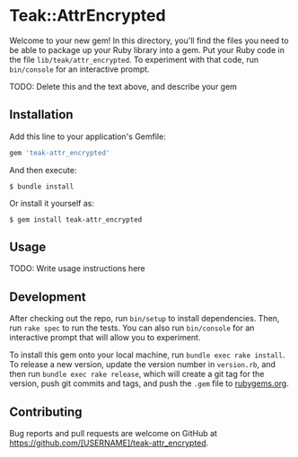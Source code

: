 # Teak::AttrEncrypted

Welcome to your new gem! In this directory, you'll find the files you need to be able to package up your Ruby library into a gem. Put your Ruby code in the file `lib/teak/attr_encrypted`. To experiment with that code, run `bin/console` for an interactive prompt.

TODO: Delete this and the text above, and describe your gem

## Installation

Add this line to your application's Gemfile:

```ruby
gem 'teak-attr_encrypted'
```

And then execute:

    $ bundle install

Or install it yourself as:

    $ gem install teak-attr_encrypted

## Usage

TODO: Write usage instructions here

## Development

After checking out the repo, run `bin/setup` to install dependencies. Then, run `rake spec` to run the tests. You can also run `bin/console` for an interactive prompt that will allow you to experiment.

To install this gem onto your local machine, run `bundle exec rake install`. To release a new version, update the version number in `version.rb`, and then run `bundle exec rake release`, which will create a git tag for the version, push git commits and tags, and push the `.gem` file to [rubygems.org](https://rubygems.org).

## Contributing

Bug reports and pull requests are welcome on GitHub at https://github.com/[USERNAME]/teak-attr_encrypted.

